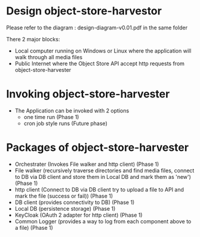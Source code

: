 # Design object-store-harvestor

Please refer to the diagram : design-diagram-v0.01.pdf in the same folder

There 2 major blocks:
  - Local computer running on Windows or Linux where the application will walk through all media files
  - Public Internet where the Object Store API accept http requests from object-store-harvester

# Invoking object-store-harvester

  - The Application can be invoked with 2 options
    - one time run (Phase 1)
    - cron job style runs (Future phase)

# Packages of object-store-harvester
  - Orchestrater (Invokes File walker and http client) (Phase 1)
  - File walker (recursively traverse directories and find media files, connect to DB via DB client and store them in Local DB and mark them as 'new') (Phase 1)
  - http client (Connect to DB via DB client try to upload a file to API and mark the file (success or fail)) (Phase 1)
  - DB client (provides connectivity to DB) (Phase 1)
  - Local DB (persistence storage) (Phase 1)
  - KeyCloak (OAuth 2 adapter for http client) (Phase 1)
  - Common Logger (provides a way to log from each component above to a file) (Phase 1)
